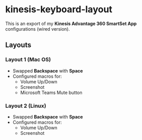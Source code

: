 # kinesis-keyboard-layout

This is an export of my **Kinesis Advantage 360 SmartSet App** configurations (wired version).

## Layouts

### Layout 1 (Mac OS)
- Swapped **Backspace** with **Space**
- Configured macros for:
  - Volume Up/Down
  - Screenshot
  - Microsoft Teams Mute button

### Layout 2 (Linux)
- Swapped **Backspace** with **Space**
- Configured macros for:
  - Volume Up/Down
  - Screenshot
